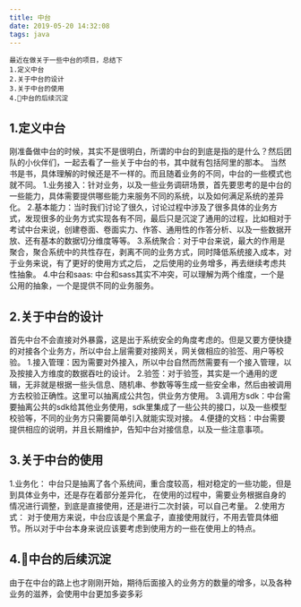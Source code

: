 ```yaml
---
title: 中台
date: 2019-05-20 14:32:08
tags: java
---
```


```
最近在做关于一些中台的项目，总结下
1.定义中台
2.关于中台的设计
3.关于中台的使用
4.中台的后续沉淀
```

## 1.定义中台
刚准备做中台的时候，其实不是很明白，所谓的中台的到底是指的是什么？然后团队的小伙伴们，一起去看了一些关于中台的书，其中就有包括阿里的那本。
当然书是书，具体理解的时候还是不一样的。而且随着业务的不同，中台的一些模式也就不同。
1.业务接入：针对业务，以及一些业务调研场景，首先要思考的是中台的一些能力，具体需要提供哪些能力来服务不同的系统，以及如何满足系统的差异化。
2.基本能力：当时我们讨论了很久，讨论过程中涉及了很多具体的业务方式，发现很多的业务方式实现各有不同，最后只是沉淀了通用的过程，比如相对于考试中台来说，创建卷面、卷面实力、作答、通用性的作答分析、以及一些数据开放、还有基本的数据切分维度等等。
3.系统聚合：对于中台来说，最大的作用是聚合，聚合系统中的共性存在，剥离不同的业务方式，同时降低系统接入成本，对于业务来说，有了更好的使用方式之后，
之后使用的业务增多，再去继续考虑共性抽象。
4.中台和saas: 中台和sass其实不冲突，可以理解为两个维度，一个是公用的抽象，一个是提供不同的业务服务。

## 2.关于中台的设计
首先中台不会直接对外暴露，这是出于系统安全的角度考虑的。但是又要方便快捷的对接各个业务方，所以中台上层需要对接网关，网关做相应的验签、用户等校验。
1.接入管理：因为需要对外接入，所以中台自然而然需要有一个接入管理，以及按接入方维度的数据吞吐的设计。
2.验签：对于验签，其实是一个通用的逻辑，无非就是根据一些头信息、随机串、参数等等生成一些安全串，然后由被调用方去校验正确性。这里可以抽离成公共包，供业务方使用。
3.调用方sdk：中台需要抽离公共的sdk给其他业务使用，sdk里集成了一些公共的接口，以及一些模型校验等，不同的业务方只需要简单引入就能实现对接。
4.便捷的文档：中台需要提供相应的说明，并且长期维护，告知中台对接信息，以及一些注意事项。

## 3.关于中台的使用
1.业务化： 中台只是抽离了各个系统间，重合度较高，相对稳定的一些功能，但是到具体业务中，还是存在着部分差异化，
在使用的过程中，需要业务根据自身的情况进行调整，到底是直接使用，还是进行二次封装，可以自己考量。
2.使用方式： 对于使用方来说，中台应该是个黑盒子，直接使用就行，不用去管具体细节。所以对于中台本身来说应该要考虑到使用方的一些在使用上的特点。


## 4.中台的后续沉淀
由于在中台的路上也才刚刚开始，期待后面接入的业务方的数量的增多，以及各种业务的滋养，会使用中台更加多姿多彩

